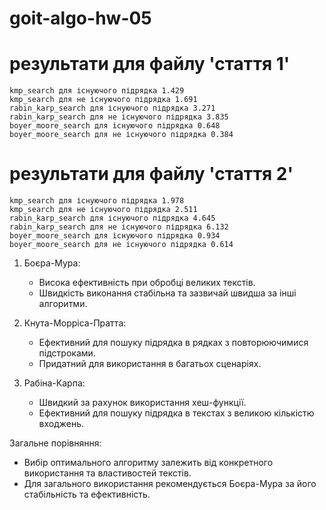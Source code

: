 # goit-algo-hw-05

# результати для файлу 'стаття 1'
    kmp_search для існуючого підрядка 1.429    
    kmp_search для не існуючого підрядка 1.691    
    rabin_karp_search для існуючого підрядка 3.271    
    rabin_karp_search для не існуючого підрядка 3.835    
    boyer_moore_search для існуючого підрядка 0.648    
    boyer_moore_search для не існуючого підрядка 0.384
# результати для файлу 'стаття 2'
    kmp_search для існуючого підрядка 1.978    
    kmp_search для не існуючого підрядка 2.511    
    rabin_karp_search для існуючого підрядка 4.645    
    rabin_karp_search для не існуючого підрядка 6.132    
    boyer_moore_search для існуючого підрядка 0.934    
    boyer_moore_search для не існуючого підрядка 0.614


1. Боєра-Мура:
    - Висока ефективність при обробці великих текстів.
    - Швидкість виконання стабільна та зазвичай швидша за інші алгоритми.

2. Кнута-Морріса-Пратта:
    - Ефективний для пошуку підрядка в рядках з повторюючимися підстроками.
    - Придатний для використання в багатьох сценаріях.

3. Рабіна-Карпа:
    - Швидкий за рахунок використання хеш-функції.
    - Ефективний для пошуку підрядка в текстах з великою кількістю входжень.

Загальне порівняння:
- Вибір оптимального алгоритму залежить від конкретного використання та властивостей текстів.
- Для загального використання рекомендується Боєра-Мура за його стабільність та ефективність.